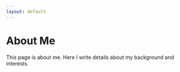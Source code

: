 ```yaml
---
layout: default
---
```


# About Me
This page is about me. Here I write details about my background and interests.
